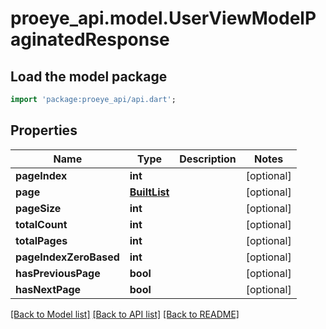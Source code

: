 # proeye_api.model.UserViewModelPaginatedResponse

## Load the model package
```dart
import 'package:proeye_api/api.dart';
```

## Properties
Name | Type | Description | Notes
------------ | ------------- | ------------- | -------------
**pageIndex** | **int** |  | [optional] 
**page** | [**BuiltList<UserViewModel>**](UserViewModel.md) |  | [optional] 
**pageSize** | **int** |  | [optional] 
**totalCount** | **int** |  | [optional] 
**totalPages** | **int** |  | [optional] 
**pageIndexZeroBased** | **int** |  | [optional] 
**hasPreviousPage** | **bool** |  | [optional] 
**hasNextPage** | **bool** |  | [optional] 

[[Back to Model list]](../README.md#documentation-for-models) [[Back to API list]](../README.md#documentation-for-api-endpoints) [[Back to README]](../README.md)


